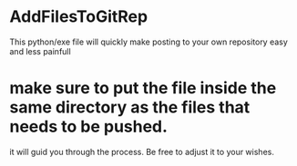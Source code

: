 # AddFilesToGitRep
This python/exe file will quickly make posting to your own repository easy and less painfull

# make sure to put the file inside the same directory as the files that needs to be pushed.
it will guid you through the process.
Be free to adjust it to your wishes.
